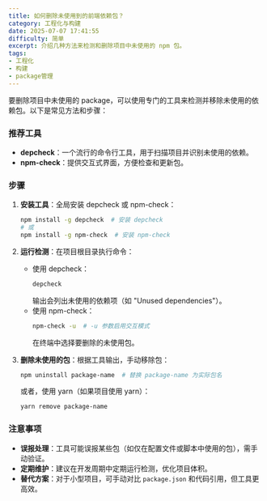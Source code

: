```yaml
---
title: 如何删除未使用到的前端依赖包？
category: 工程化与构建
date: 2025-07-07 17:41:55
difficulty: 简单
excerpt: 介绍几种方法来检测和删除项目中未使用的 npm 包。
tags:
- 工程化
- 构建
- package管理
---
```

要删除项目中未使用的 package，可以使用专门的工具来检测并移除未使用的依赖包。以下是常见方法和步骤：  

### 推荐工具  
- **depcheck**：一个流行的命令行工具，用于扫描项目并识别未使用的依赖。  
- **npm-check**：提供交互式界面，方便检查和更新包。  

### 步骤  
1. **安装工具**：全局安装 depcheck 或 npm-check：  
   ```bash
   npm install -g depcheck  # 安装 depcheck
   # 或
   npm install -g npm-check  # 安装 npm-check
   ```

2. **运行检测**：在项目根目录执行命令：  
   - 使用 depcheck：  
     ```bash
     depcheck
     ```  
     输出会列出未使用的依赖项（如 "Unused dependencies"）。  
   - 使用 npm-check：  
     ```bash
     npm-check -u  # -u 参数启用交互模式
     ```  
     在终端中选择要删除的未使用包。  

3. **删除未使用的包**：根据工具输出，手动移除包：  
   ```bash
   npm uninstall package-name  # 替换 package-name 为实际包名
   ```  
   或者，使用 yarn（如果项目使用 yarn）：  
   ```bash
   yarn remove package-name
   ```  

### 注意事项  
- **误报处理**：工具可能误报某些包（如仅在配置文件或脚本中使用的包），需手动验证。  
- **定期维护**：建议在开发周期中定期运行检测，优化项目体积。  
- **替代方案**：对于小型项目，可手动对比 `package.json` 和代码引用，但工具更高效。
